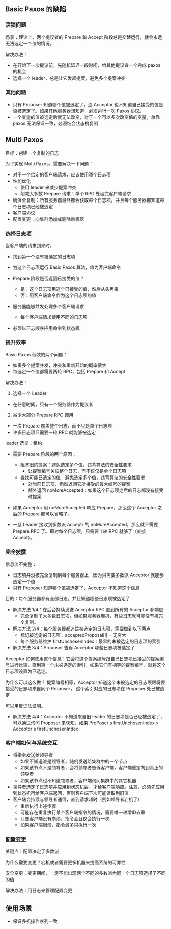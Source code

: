 ##  Basic Paxos 的缺陷

### 活锁问题

场景：理论上，两个提议者的 Prepare 和 Accept 阶段总是交替运行，就会永远无法选定一个值的情况。

解决办法：

- 在开始下一次提议前，先随机延迟一段时间，给其他提议者一个完成 paxos 的机会
- 选择一个 leader，总是让它发起提案，避免多个提案冲突

### 其他问题

- 只有 Proposer 知道哪个值被选定了，连 Acceptor 也不知道自己接受的值是否被选定了。如果其他服务器想知道，必须运行一次 Paxos 协议。
- 一个变量的值被选定后就无法改变，对于一个可以多次改变值的变量，单靠 paxos 无法保证一致，必须结合状态机复制

## Multi Paxos

目标：创建一个复制的日志

为了实现 Multi Paxos，需要解决一下问题：

- 对于一个给定的客户端请求，应该使用哪个日志项
- 性能优化
  - 使用 leader 来减少提案冲突
  - 削减大多数 Prepare 请求：单个 RPC 处理完客户端请求
- 确保全复制：所有服务器最终都会获取每个日志项，并且每个服务器都知道每个日志项已经被选定
- 客户端协议
- 配置变更：向集群添加或删除新机器

### 选择日志项

当客户端的请求到来时，

- 找到第一个没有被选定的日志项
- 为这个日志项运行 Basic Paxos 算法，值为客户端命令
- Prepare 阶段是否返回已接受的值？
  - 是：这个日志项用这个已接受的值，然后从头再来
  - 否：用客户端命令作为这个日志项的值

- 服务器能够并发处理多个客户端请求
  - 每个客户端请求使用不同的日志项
- 必须以日志顺序应用命令到状态机

### 提升效率

Basic Paxos 低效的两个问题：

- 如果多个提案并发，冲突和重新开始的概率很大
- 每选定一个值都需要两轮 RPC，包括 Prepare 和 Accept

解决办法：

1. 选择一个 Leader
  - 在任意时间，只有一个服务器作为提议者
2. 减少大部分 Prepare RPC 调用
  - 一次 Prepare 覆盖整个日志，而不只是单个日志项
  - 许多日志项只需要一轮 RPC 就能够被选定

leader 选举：租约

- 需要 Prepare 阶段的两个原因：
  - 阻塞旧的提案：避免选定多个值，违背算法的安全性要求
    - 让提案编号关联整个日志，而不仅仅是单个日志项
  - 查找可能已选定的值：避免选定多个值，违背算法的安全性要求
    - 对当前日志项，仍然返回它所接受的最大编号的提案
    - 额外返回 noMoreAccepted：如果这个日志项之后的日志都没有接受过提案

- 如果 Acceptor 用 noMoreAccepted 响应 Prepare，那么这个 Acceptor 之后的 Prepare 都可以省略了。

- 一旦 Leader 接收到多数派 Acceptr 的 noMoreAccepted，那么就不需要 Prepare RPC 了。即对每个日志项，只需要 1 轮 RPC 就够了（直接 Accept）。


### 完全披露

信息流不完整：

- 日志项并没被完全复制到每个服务器上：因为只需要多数派 Acceptor 就能够选定一个值
- 只有 Proposer 知道哪个值被选定了，Acceptor 不知道这个信息

目的：每个服务器都有全部日志，并且知道哪些日志项被选定了

- 解决方法 1/4：在后台持续发送 Acceptor RPC 直到所有的 Acceptor 都响应
  - 完全复制了大多数日志项，但如果服务器宕机，有些日志就可能没有被完全复制。
- 解决方法 2/4：每个服务器都追踪被选定的日志项，需要做到以下两点
  - 标记被选定的日志项：acceptedProposal[i] = 无穷大
  - 每个服务器维护 firstUnchosenIndex：最早的未被选定的日志项的索引
- 解决方法 3/4：Proposer 告诉 Acceptor 哪些日志项被选定了

Acceptor 如何使用这个信息：它会将这个提案编号跟自己日志项已接受的提案编号进行比较，直到第一个未被选定的索引，如果它们有相等的提案编号，就将这个日志项设置为已选定。

为什么可以这么做？
提案编号相等，Acceptor 知道这个未被选定的日志项跟将要接受的日志项来自同个 Proposer，
这个索引对应的日志项在 Proposer 处已被选定

可以用反证法证明。

- 解决方法 4/4：Acceptor 不知道来自旧 leader 的日志项是否已经被选定了，可以通过询问 Proposer 来获知，如果 ProPoser's firstUnchosenIndex > Acceptor's firstUnchosenIndex

### 客户端如何与系统交互

- 将指令发送给领导者
  - 如果不知道谁是领导者，随机发送给集群中的一个节点
  - 如果该节点不是领导者，会将领导者告诉客户端，客户端重定向到真正的领导者
  - 如果该节点也不知道领导者，客户端询问集群中的其它机器
- 领导者选定了日志项并应用到状态机后，才给客户端响应。注意，必须先应用到状态机再给客户端返回，否则客户端下次可能读取到旧值
- 客户端会持续与领导者通信，直到请求超时（例如领导者宕机了）
  - 重新执行上述步骤
  - 可能存在重复执行某个客户端指令的情况，需要唯一递增ID去重
  - 只要客户端没有崩溃，指令会且仅会执行一次
  - 如果客户端崩溃，指令最多只执行一次

### 配置变更

关键点：配置决定了多数派

为什么需要变更？宕机或者需要更多机器来提高系统的可靠性

安全变更：变更期间，一定不能出现两个不同的多数派为同一个日志项选择了不同的值

解决办法：用日志来管理配置变更

## 使用场景

- 保证多机操作序列一致

